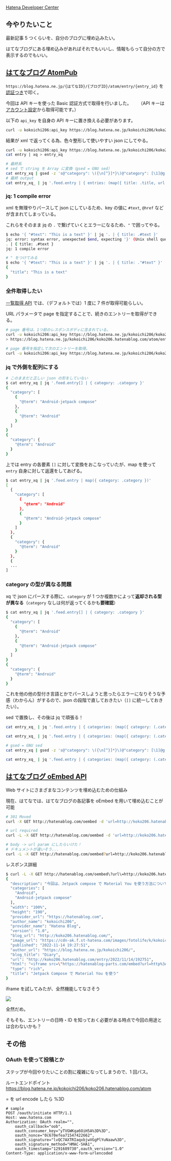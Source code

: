 [Hatena Developer Center](https://developer.hatena.ne.jp/ja/documents/bookmark/apis/rest/my)

## 今やりたいこと

最新記事 5 つくらいを、自分のブログに埋め込みたい。

はてなブログにある埋め込みがあればそれでもいいし、情報もらって自分の方で表示するのでもいい。

## [はてなブログ AtomPub](https://developer.hatena.ne.jp/ja/documents/blog/apis/atom)

`https://blog.hatena.ne.jp/{はてなID}/{ブログID}/atom/entry/{entry_id}` を[認証つき](https://developer.hatena.ne.jp/ja/documents/blog/apis/atom/#auth)で叩く。

今回は API キーを使った Basic 認証方式で取得を行いました。 　
（API キーは[アカウント設定](https://blog.hatena.ne.jp/-/config)から取得可能です。）

以下の `api_key` を自身の API キーに置き換える必要があります。

```sh
curl -u kokoichi206:api_key https://blog.hatena.ne.jp/kokoichi206/koko206.hatenablog.com/atom/entry
```

結果が xml で返ってくる為、色々整形して使いやすい json にしてやる。

```sh
curl -u kokoichi206:api_key https://blog.hatena.ne.jp/kokoichi206/koko206.hatenablog.com/atom/entry > entry
cat entry | xq > entry_xq

# 最終系
# sed で string を Array に変換（gsed = GNU sed）
cat entry_xq | gsed -z 's@"category": \({\n[^}]*}\)@"category": [\1]@g' > entry_xq_
# 最終 output
cat entry_xq_ | jq '.feed.entry | { entries: (map({ title: .title, url: .link[0]."@href", published: .published, summary: .summary."#text", category: (.category | map(."@term") ) }))}' > entry_output
```

### jq: 1 compile error

xml を無理やりパースして json にしているため、key の値に `#text`, `@href` などが含まれてしまっている。

これらをそのまま jq の `.` で繋げていくとエラーになるため、`"` で囲ってやる。

```sh
$ echo '{ "#text": "This is a text" }' | jq '. | { title: .#text }'
jq: error: syntax error, unexpected $end, expecting '}' (Unix shell quoting issues?) at <top-level>, line 1:
. | { title: .#text }
jq: 1 compile error

# " をつけてみる
$ echo '{ "#text": "This is a text" }' | jq '. | { title: ."#text" }'
{
  "title": "This is a text"
}
```

### 全件取得したい

[一覧取得 API](https://developer.hatena.ne.jp/ja/documents/blog/apis/atom/#%E3%83%96%E3%83%AD%E3%82%B0%E3%82%A8%E3%83%B3%E3%83%88%E3%83%AA%E3%81%AE%E4%B8%80%E8%A6%A7%E5%8F%96%E5%BE%97) では、（デフォルトでは）1 度に 7 件が取得可能らしい。

URL パラメータで page を指定することで、続きのエントリーを取得ができる。

```sh
# page 番号は、1つ前のレスポンスボディに含まれている。
curl -u kokoichi206:api_key https://blog.hatena.ne.jp/kokoichi206/koko206.hatenablog.com/atom/entry | xq | jq '.feed.link[1]."@href"'
> https://blog.hatena.ne.jp/kokoichi206/koko206.hatenablog.com/atom/entry?page=1667486025

# page 番号を指定して次のエントリーを取得。
curl -u kokoichi206:api_key https://blog.hatena.ne.jp/kokoichi206/koko206.hatenablog.com/atom/entry?page=1667486025
```

### jq で外側を配列にする

```sh
# このままだと正しい json の形をしていない
$ cat entry_xq | jq '.feed.entry[] | { category: .category }'
{
  "category": [
    {
      "@term": "Android-jetpack compose"
    },
    {
      "@term": "Android"
    }
  ]
}
{
  "category": {
    "@term": "Android"
  }
}
```

上では entry の各要素 `[]` に対して変換をおこなっていたが、map を使って `entry` 自身に対して返還をしてあげる。

```sh
$ cat entry_xq | jq '.feed.entry | map({ category: .category })'
[
  {
    "category": [
      {
        "@term": "Android"
      },
      {
        "@term": "Android-jetpack compose"
      }
    ]
  },
  {
    "category": {
      "@term": "Android"
    }
  },
  {
  ...
]
```

### category の型が異なる問題

xq で json にパースする際に、`category` が 1 つか複数かによって**返却される型が異なる**（`category` なしは何が返ってくるかも**要確認**）

```sh
$ cat entry_xq | jq '.feed.entry[] | { category: .category }'
{
  "category": [
    {
      "@term": "Android"
    },
    {
      "@term": "Android-jetpack compose"
    }
  ]
}
{
  "category": {
    "@term": "Android"
  }
}
```

これを他の他の型付き言語とかでパースしようと思ったらエラーになりそうな予感（わからん）がするので、json の段階で直しておきたい（`[]` に統一しておきたい）。

sed で置換し、その後は jq で頑張る！

```sh
cat entry_xq_ | jq '.feed.entry | { categories: (map({ category: (.category[] | ."@term" ) }))}'

cat entry_xq_ | jq '.feed.entry | { categories: (map({ category: (.category[] | ."@term" ) }))}'

# gsed = GNU sed
cat entry_xq | gsed -z 's@"category": \({\n[^}]*}\)@"category": [\1]@g' > entry_xq_

cat entry_xq_ | jq '.feed.entry | { categories: (map({ category: (.category | map(."@term") ) }))}'
```

## [はてなブログ oEmbed API](https://developer.hatena.ne.jp/ja/documents/blog/apis/oembed)

Web サイトにさまざまなコンテンツを埋め込むための仕組み

現在、はてなでは、はてなブログの各記事を oEmbed を用いて埋め込むことが可能

```sh
# 301 Moved
curl -X GET http://hatenablog.com/oembed -d 'url=http://koko206.hatenablog.com/entry/2022/11/14/192751' -d 'format=json'

# url required
curl -L -X GET http://hatenablog.com/oembed -d 'url=http://koko206.hatenablog.com/entry/2022/11/14/192751' -d 'format=json'

# body -> url param にしたらいけた！
# ドキュメントが違いそう...
curl -L -X GET http://hatenablog.com/oembed?url=http://koko206.hatenablog.com/entry/2022/11/14/192751&format=json
```

レスポンス詳細

```sh
$ curl -L -X GET http://hatenablog.com/oembed\?url\=http://koko206.hatenablog.com/entry/2022/11/14/192751\&format\=json | jq
{
  "description": "今回は、Jetpack compose で Material You を使う方法についてメモしておきます。 なお、今回の内容は『Android DevSummit \"Material You in Compose apps\"』から学んだものとなります。 環境 - kotlinCompilerVersion '1.6' - compose_ui_version = '1.3.0-beta03' - androidx.compose.material3:material3:1.1.0-alpha02 - androidx.compose.material3:material3-window-siz…",
  "categories": [
    "Android",
    "Android-jetpack compose"
  ],
  "width": "100%",
  "height": "190",
  "provider_url": "https://hatenablog.com",
  "author_name": "kokoichi206",
  "provider_name": "Hatena Blog",
  "version": "1.0",
  "blog_url": "http://koko206.hatenablog.com/",
  "image_url": "https://cdn-ak.f.st-hatena.com/images/fotolife/k/kokoichi206/20221114/20221114192427.png",
  "published": "2022-11-14 19:27:51",
  "author_url": "https://blog.hatena.ne.jp/kokoichi206/",
  "blog_title": "Diary",
  "url": "http://koko206.hatenablog.com/entry/2022/11/14/192751",
  "html": "<iframe src=\"https://hatenablog-parts.com/embed?url=http%3A%2F%2Fkoko206.hatenablog.com%2Fentry%2F2022%2F11%2F14%2F192751\" title=\"Jetpack Compose で Material You を使う - Diary\" class=\"embed-card embed-blogcard\" scrolling=\"no\" frameborder=\"0\" style=\"display: block; width: 100%; height: 190px; max-width: 500px; margin: 10px 0px;\"></iframe>",
  "type": "rich",
  "title": "Jetpack Compose で Material You を使う"
}
```

iframe を試してみたが、全然機能してなさそう

![](iframe_test.png)

全然だめ。

そもそも、エントリーの日時・ID を知っておく必要がある時点で今回の用途とは合わないかも？

## その他

### OAuth を使って投稿とか

ステップが今回やりたいことの割に複雑になってしまうので、1 回パス。

ルートエンドポイント
https://blog.hatena.ne.jp/kokoichi206/koko206.hatenablog.com/atom

= を url encode したら %3D

```
# sample
POST /oauth/initiate HTTP/1.1
Host: www.hatena.com
Authorization: OAuth realm="",
    oauth_callback="oob",
    oauth_consumer_key="yTVGWKqa6OiH5A%3D%3D",
    oauth_nonce="0c670efea71547422662",
    oauth_signature="lvQC7AXTRIaqxbjwVGgPlYuNaaw%3D",
    oauth_signature_method="HMAC-SHA1",
    oauth_timestamp="1291689730",oauth_version="1.0"
Content-Type: application/x-www-form-urlencoded
```
